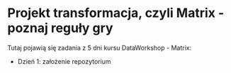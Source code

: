 # Projekt transformacja, czyli Matrix - poznaj reguły gry
Tutaj pojawią się zadania z 5 dni kursu DataWorkshop - Matrix:
- Dzień 1: założenie repozytorium
